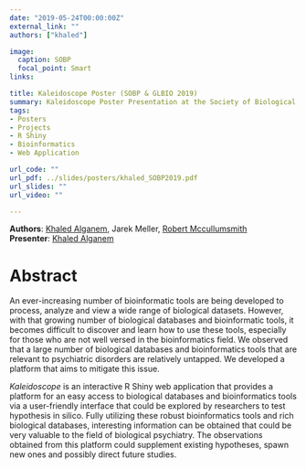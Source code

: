```yaml
---
date: "2019-05-24T00:00:00Z"
external_link: ""
authors: ["khaled"]

image:
  caption: SOBP
  focal_point: Smart
links:

title: Kaleidoscope Poster (SOBP & GLBIO 2019)
summary: Kaleidoscope Poster Presentation at the Society of Biological Psychiatry Conference & Great Lakes Bioinformatics Conference in 2019
tags:
- Posters
- Projects
- R Shiny
- Bioinformatics
- Web Application

url_code: ""
url_pdf: ../slides/posters/khaled_SOBP2019.pdf
url_slides: ""
url_video: ""

---
```


**Authors**: [Khaled Alganem](/authors/khaled), Jarek Meller, [Robert Mccullumsmith](/authors/rob)  
**Presenter**: [Khaled Alganem](/authors/khaled)

# Abstract

An ever-increasing number of bioinformatic tools are being developed to process, analyze and view a wide range of biological datasets. However, with that growing number of biological databases and bioinformatic tools, it becomes difficult to discover and learn how to use these tools, especially for those who are not well versed in the bioinformatics field. We observed that a large number of biological databases and bioinformatics tools that are relevant to psychiatric disorders are relatively untapped. We developed a platform that aims to mitigate this issue. 

*Kaleidoscope* is an interactive R Shiny web application that provides a platform for an easy access to biological databases and bioinformatics tools via a user-friendly interface that could be explored by researchers to test hypothesis in silico. Fully utilizing these robust bioinformatics tools and rich biological databases, interesting information can be obtained that could be very valuable to the field of biological psychiatry. The observations obtained from this platform could supplement existing hypotheses, spawn new ones and possibly direct future studies.




